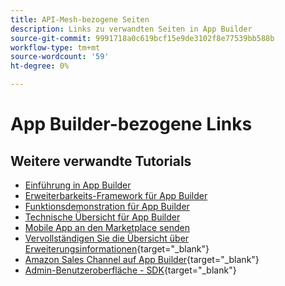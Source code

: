 ```yaml
---
title: API-Mesh-bezogene Seiten
description: Links zu verwandten Seiten in App Builder
source-git-commit: 9991718a0c619bcf15e9de3102f8e77539bb588b
workflow-type: tm+mt
source-wordcount: '59'
ht-degree: 0%

---
```


# App Builder-bezogene Links

## Weitere verwandte Tutorials

* [Einführung in App Builder](../app-builder/introduction-to-app-builder.md)
* [Erweiterbarkeits-Framework für App Builder](../app-builder/extensibility-framework-commerce-eventing.md)
* [Funktionsdemonstration für App Builder](../app-builder/app-builder-functional-demonstration.md)
* [Technische Übersicht für App Builder](../app-builder/app-builder-technical-overview.md)
* [Mobile App an den Marketplace senden](../app-builder/submit-app-process.md)
* [Vervollständigen Sie die Übersicht über Erweiterungsinformationen](https://developer.adobe.com/commerce/marketplace/guides/sellers/extension-information/){target="_blank"}
* [Amazon Sales Channel auf App Builder](https://developer.adobe.com/commerce/extensibility/amazon-sales-channel/){target="_blank"}
* [Admin-Benutzeroberfläche - SDK](https://developer.adobe.com/commerce/extensibility/admin-ui-sdk/){target="_blank"}
